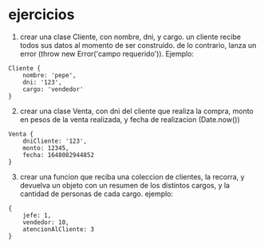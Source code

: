 # ejercicios

1. crear una clase Cliente, con nombre, dni, y cargo.
un cliente recibe todos sus datos al momento de ser construido. de lo contrario, lanza un error (throw new Error('campo requerido')). Ejemplo:

```
Cliente {
    nombre: 'pepe',
    dni: '123',
    cargo: 'vendedor'
}
```
2. crear una clase Venta, con dni del cliente que realiza la compra, monto en pesos de la venta realizada, y fecha de realizacion (Date.now())

```
Venta {
    dniCliente: '123',
    monto: 12345,
    fecha: 1648082944852
}
```

3. crear una funcion que reciba una coleccion de clientes, la recorra, y devuelva un objeto con un resumen de los distintos cargos, y la cantidad de personas de cada cargo. ejemplo:

```
{
    jefe: 1,
    vendedor: 10,
    atencionAlCliente: 3
}
```
